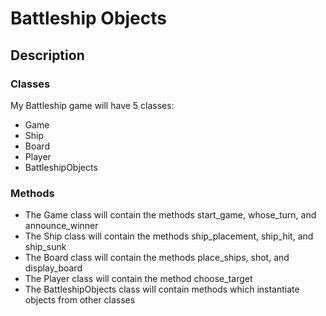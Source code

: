 # Battleship Objects

## Description

### Classes

My Battleship game will have 5 classes:

* Game
* Ship
* Board
* Player
* BattleshipObjects

### Methods

* The Game class will contain the methods start_game, whose_turn, and announce_winner
* The Ship class will contain the methods ship_placement, ship_hit, and ship_sunk
* The Board class will contain the methods place_ships, shot, and display_board
* The Player class will contain the method choose_target
* The BattleshipObjects class will contain methods which instantiate objects from other classes
